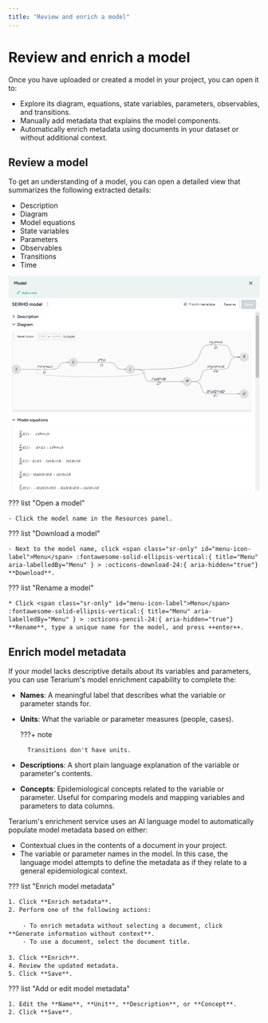 ```yaml
---
title: "Review and enrich a model"
---
```


# Review and enrich a model

Once you have uploaded or created a model in your project, you can open it to:

- Explore its diagram, equations, state variables, parameters, observables, and transitions.
- Manually add metadata that explains the model components.
- Automatically enrich metadata using documents in your dataset or without additional context.

## Review a model

To get an understanding of a model, you can open a detailed view that summarizes the following extracted details:

- Description
- Diagram
- Model equations
- State variables
- Parameters
- Observables
- Transitions
- Time

![Diagram and model representations of an SEIRHD model](../img/models/description.png)

??? list "Open a model"

    - Click the model name in the Resources panel.

??? list "Download a model"

    - Next to the model name, click <span class="sr-only" id="menu-icon-label">Menu</span> :fontawesome-solid-ellipsis-vertical:{ title="Menu" aria-labelledBy="Menu" } > :octicons-download-24:{ aria-hidden="true"} **Download**.

??? list "Rename a model"

    * Click <span class="sr-only" id="menu-icon-label">Menu</span> :fontawesome-solid-ellipsis-vertical:{ title="Menu" aria-labelledBy="Menu" } > :octicons-pencil-24:{ aria-hidden="true"} **Rename**, type a unique name for the model, and press ++enter++.


## Enrich model metadata

If your model lacks descriptive details about its variables and parameters, you can use Terarium's model enrichment capability to complete the:

- **Names**: A meaningful label that describes what the variable or parameter stands for. 
- **Units**: What the variable or parameter measures (people, cases).
    
    ???+ note

        Transitions don't have units.

- **Descriptions**: A short plain language explanation of the variable or parameter's contents.
- **Concepts**: Epidemiological concepts related to the variable or parameter. Useful for comparing models and mapping variables and parameters to data columns.

Terarium's enrichment service uses an AI language model to automatically populate model metadata based on either:

- Contextual clues in the contents of a document in your project.
- The variable or parameter names in the model. In this case, the language model attempts to define the metadata as if they relate to a general epidemiological context.

??? list "Enrich model metadata"

    1. Click **Enrich metadata**.
    2. Perform one of the following actions:

        - To enrich metadata without selecting a document, click **Generate information without context**.
        - To use a document, select the document title.

    3. Click **Enrich**.
    4. Review the updated metadata.
    5. Click **Save**.

??? list "Add or edit model metadata"

    1. Edit the **Name**, **Unit**, **Description**, or **Concept**.
    2. Click **Save**.
